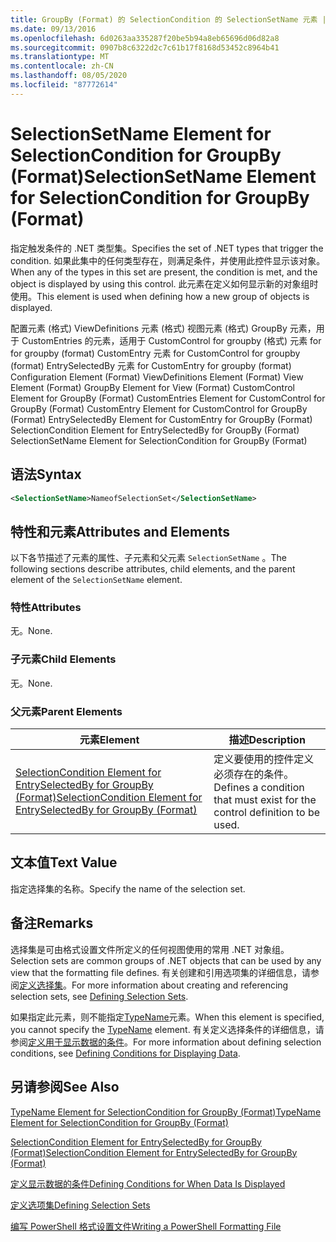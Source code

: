 ```yaml
---
title: GroupBy (Format) 的 SelectionCondition 的 SelectionSetName 元素 |Microsoft Docs
ms.date: 09/13/2016
ms.openlocfilehash: 6d0263aa335287f20be5b94a8eb65696d06d82a8
ms.sourcegitcommit: 0907b8c6322d2c7c61b17f8168d53452c8964b41
ms.translationtype: MT
ms.contentlocale: zh-CN
ms.lasthandoff: 08/05/2020
ms.locfileid: "87772614"
---
```

# <a name="selectionsetname-element-for-selectioncondition-for-groupby-format"></a><span data-ttu-id="aa59a-102">SelectionSetName Element for SelectionCondition for GroupBy (Format)</span><span class="sxs-lookup"><span data-stu-id="aa59a-102">SelectionSetName Element for SelectionCondition for GroupBy (Format)</span></span>

<span data-ttu-id="aa59a-103">指定触发条件的 .NET 类型集。</span><span class="sxs-lookup"><span data-stu-id="aa59a-103">Specifies the set of .NET types that trigger the condition.</span></span> <span data-ttu-id="aa59a-104">如果此集中的任何类型存在，则满足条件，并使用此控件显示该对象。</span><span class="sxs-lookup"><span data-stu-id="aa59a-104">When any of the types in this set are present, the condition is met, and the object is displayed by using this control.</span></span> <span data-ttu-id="aa59a-105">此元素在定义如何显示新的对象组时使用。</span><span class="sxs-lookup"><span data-stu-id="aa59a-105">This element is used when defining how a new group of objects is displayed.</span></span>

<span data-ttu-id="aa59a-106">配置元素 (格式) ViewDefinitions 元素 (格式) 视图元素 (格式) GroupBy 元素，用于 CustomEntries 的元素，适用于 CustomControl for groupby (格式) 元素 for for groupby (format) CustomEntry 元素 for CustomControl for groupby (format) EntrySelectedBy 元素 for CustomEntry for groupby (format) </span><span class="sxs-lookup"><span data-stu-id="aa59a-106">Configuration Element (Format) ViewDefinitions Element (Format) View Element (Format) GroupBy Element for View (Format) CustomControl Element for GroupBy (Format) CustomEntries Element for CustomControl for GroupBy (Format) CustomEntry Element for CustomControl for GroupBy (Format) EntrySelectedBy Element for CustomEntry for GroupBy (Format) SelectionCondition Element for EntrySelectedBy for GroupBy (Format) SelectionSetName Element for SelectionCondition for GroupBy (Format)</span></span>

## <a name="syntax"></a><span data-ttu-id="aa59a-107">语法</span><span class="sxs-lookup"><span data-stu-id="aa59a-107">Syntax</span></span>

```xml
<SelectionSetName>NameofSelectionSet</SelectionSetName>
```

## <a name="attributes-and-elements"></a><span data-ttu-id="aa59a-108">特性和元素</span><span class="sxs-lookup"><span data-stu-id="aa59a-108">Attributes and Elements</span></span>

<span data-ttu-id="aa59a-109">以下各节描述了元素的属性、子元素和父元素 `SelectionSetName` 。</span><span class="sxs-lookup"><span data-stu-id="aa59a-109">The following sections describe attributes, child elements, and the parent element of the `SelectionSetName` element.</span></span>

### <a name="attributes"></a><span data-ttu-id="aa59a-110">特性</span><span class="sxs-lookup"><span data-stu-id="aa59a-110">Attributes</span></span>

<span data-ttu-id="aa59a-111">无。</span><span class="sxs-lookup"><span data-stu-id="aa59a-111">None.</span></span>

### <a name="child-elements"></a><span data-ttu-id="aa59a-112">子元素</span><span class="sxs-lookup"><span data-stu-id="aa59a-112">Child Elements</span></span>

<span data-ttu-id="aa59a-113">无。</span><span class="sxs-lookup"><span data-stu-id="aa59a-113">None.</span></span>

### <a name="parent-elements"></a><span data-ttu-id="aa59a-114">父元素</span><span class="sxs-lookup"><span data-stu-id="aa59a-114">Parent Elements</span></span>

|<span data-ttu-id="aa59a-115">元素</span><span class="sxs-lookup"><span data-stu-id="aa59a-115">Element</span></span>|<span data-ttu-id="aa59a-116">描述</span><span class="sxs-lookup"><span data-stu-id="aa59a-116">Description</span></span>|
|-------------|-----------------|
|[<span data-ttu-id="aa59a-117">SelectionCondition Element for EntrySelectedBy for GroupBy (Format)</span><span class="sxs-lookup"><span data-stu-id="aa59a-117">SelectionCondition Element for EntrySelectedBy for GroupBy (Format)</span></span>](./selectioncondition-element-for-entryselectedby-for-groupby-format.md)|<span data-ttu-id="aa59a-118">定义要使用的控件定义必须存在的条件。</span><span class="sxs-lookup"><span data-stu-id="aa59a-118">Defines a condition that must exist for the control definition to be used.</span></span>|

## <a name="text-value"></a><span data-ttu-id="aa59a-119">文本值</span><span class="sxs-lookup"><span data-stu-id="aa59a-119">Text Value</span></span>

<span data-ttu-id="aa59a-120">指定选择集的名称。</span><span class="sxs-lookup"><span data-stu-id="aa59a-120">Specify the name of the selection set.</span></span>

## <a name="remarks"></a><span data-ttu-id="aa59a-121">备注</span><span class="sxs-lookup"><span data-stu-id="aa59a-121">Remarks</span></span>

<span data-ttu-id="aa59a-122">选择集是可由格式设置文件所定义的任何视图使用的常用 .NET 对象组。</span><span class="sxs-lookup"><span data-stu-id="aa59a-122">Selection sets are common groups of .NET objects that can be used by any view that the formatting file defines.</span></span> <span data-ttu-id="aa59a-123">有关创建和引用选项集的详细信息，请参阅[定义选择集](./defining-selection-sets.md)。</span><span class="sxs-lookup"><span data-stu-id="aa59a-123">For more information about creating and referencing selection sets, see [Defining Selection Sets](./defining-selection-sets.md).</span></span>

<span data-ttu-id="aa59a-124">如果指定此元素，则不能指定[TypeName](./typename-element-for-selectioncondition-for-groupby-format.md)元素。</span><span class="sxs-lookup"><span data-stu-id="aa59a-124">When this element is specified, you cannot specify the [TypeName](./typename-element-for-selectioncondition-for-groupby-format.md) element.</span></span> <span data-ttu-id="aa59a-125">有关定义选择条件的详细信息，请参阅[定义用于显示数据的条件](./defining-conditions-for-displaying-data.md)。</span><span class="sxs-lookup"><span data-stu-id="aa59a-125">For more information about defining selection conditions, see [Defining Conditions for Displaying Data](./defining-conditions-for-displaying-data.md).</span></span>

## <a name="see-also"></a><span data-ttu-id="aa59a-126">另请参阅</span><span class="sxs-lookup"><span data-stu-id="aa59a-126">See Also</span></span>

[<span data-ttu-id="aa59a-127">TypeName Element for SelectionCondition for GroupBy (Format)</span><span class="sxs-lookup"><span data-stu-id="aa59a-127">TypeName Element for SelectionCondition for GroupBy (Format)</span></span>](./typename-element-for-selectioncondition-for-groupby-format.md)

[<span data-ttu-id="aa59a-128">SelectionCondition Element for EntrySelectedBy for GroupBy (Format)</span><span class="sxs-lookup"><span data-stu-id="aa59a-128">SelectionCondition Element for EntrySelectedBy for GroupBy (Format)</span></span>](./selectioncondition-element-for-entryselectedby-for-groupby-format.md)

[<span data-ttu-id="aa59a-129">定义显示数据的条件</span><span class="sxs-lookup"><span data-stu-id="aa59a-129">Defining Conditions for When Data Is Displayed</span></span>](./defining-conditions-for-displaying-data.md)

[<span data-ttu-id="aa59a-130">定义选项集</span><span class="sxs-lookup"><span data-stu-id="aa59a-130">Defining Selection Sets</span></span>](./defining-selection-sets.md)

[<span data-ttu-id="aa59a-131">编写 PowerShell 格式设置文件</span><span class="sxs-lookup"><span data-stu-id="aa59a-131">Writing a PowerShell Formatting File</span></span>](./writing-a-powershell-formatting-file.md)
